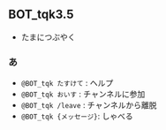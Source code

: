 ## BOT_tqk3.5

- たまにつぶやく

### あ

- `@BOT_tqk たすけて` : ヘルプ
- `@BOT_tqk おいす` : チャンネルに参加
- `@BOT_tqk /leave` : チャンネルから離脱
- `@BOT_tqk {メッセージ}`: しゃべる
